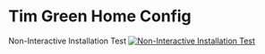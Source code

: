 # Tim Green Home Config

Non-Interactive Installation Test [![Non-Interactive Installation Test](https://travis-ci.org/timgreen/HomeConfig.svg?branch=master)](https://travis-ci.org/timgreen/HomeConfig)
